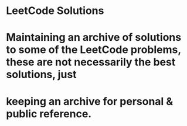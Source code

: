 # LeetCode Solutions

# Maintaining an archive of solutions to some of the LeetCode problems, these are not necessarily the best solutions, just
# keeping an archive for personal & public reference.
